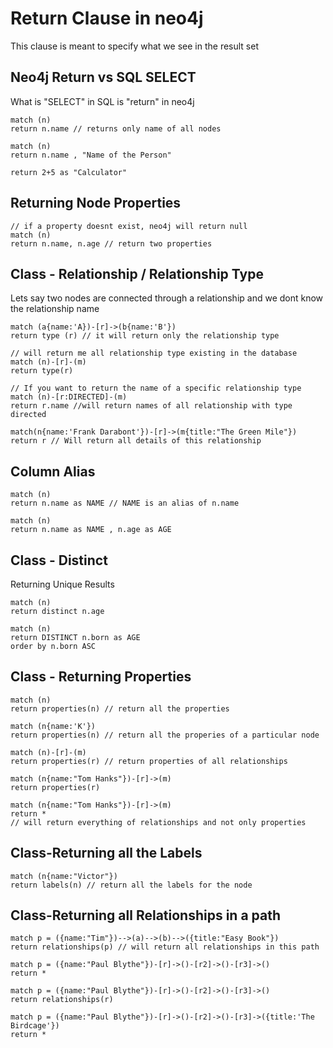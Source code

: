 # Return Clause in neo4j
This clause is meant to specify what we see in the result set

## Neo4j Return vs SQL SELECT
What is "SELECT" in SQL is "return" in neo4j
```
match (n)
return n.name // returns only name of all nodes

match (n)
return n.name , "Name of the Person"

return 2+5 as "Calculator"
```
## Returning Node Properties
```
// if a property doesnt exist, neo4j will return null
match (n)
return n.name, n.age // return two properties
```
## Class - Relationship / Relationship Type
Lets say two nodes are connected through a relationship and we dont know the relationship name
```
match (a{name:'A})-[r]->(b{name:'B'})
return type (r) // it will return only the relationship type

// will return me all relationship type existing in the database
match (n)-[r]-(m)
return type(r)

// If you want to return the name of a specific relationship type
match (n)-[r:DIRECTED]-(m)
return r.name //will return names of all relationship with type directed

match(n{name:'Frank Darabont'})-[r]->(m{title:"The Green Mile"})
return r // Will return all details of this relationship
```
## Column Alias
```
match (n)
return n.name as NAME // NAME is an alias of n.name

match (n)
return n.name as NAME , n.age as AGE
```
## Class - Distinct
Returning Unique Results
```
match (n)
return distinct n.age

match (n)
return DISTINCT n.born as AGE
order by n.born ASC
```
## Class - Returning Properties
```
match (n)
return properties(n) // return all the properties

match (n{name:'K'})
return properties(n) // return all the properies of a particular node

match (n)-[r]-(m)
return properties(r) // return properties of all relationships

match (n{name:"Tom Hanks"})-[r]->(m)
return properties(r)

match (n{name:"Tom Hanks"})-[r]->(m)
return * 
// will return everything of relationships and not only properties
```
## Class-Returning all the Labels
```
match (n{name:"Victor"})
return labels(n) // return all the labels for the node
```
## Class-Returning all Relationships in a path
```
match p = ({name:"Tim"})-->(a)-->(b)-->({title:"Easy Book"})
return relationships(p) // will return all relationships in this path

match p = ({name:"Paul Blythe"})-[r]->()-[r2]->()-[r3]->()
return *

match p = ({name:"Paul Blythe"})-[r]->()-[r2]->()-[r3]->()
return relationships(r)

match p = ({name:"Paul Blythe"})-[r]->()-[r2]->()-[r3]->({title:'The Birdcage'})
return *

```